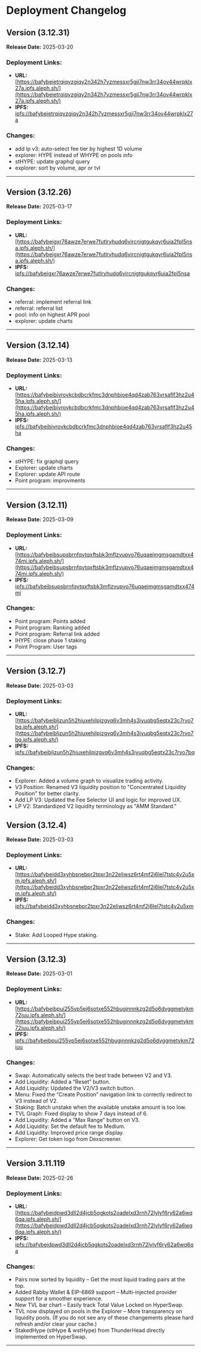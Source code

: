 # Deployment Changelog
## Version (3.12.31)
**Release Date:** 2025-03-20

### Deployment Links:
- **URL:** [https://bafybeietrqiqyzgiqy2n342h7vzmessxr5gji7nw3rr34ov44wrpklx27a.ipfs.aleph.sh/](https://bafybeietrqiqyzgiqy2n342h7vzmessxr5gji7nw3rr34ov44wrpklx27a.ipfs.aleph.sh/)
- **IPFS:** [ipfs://bafybeietrqiqyzgiqy2n342h7vzmessxr5gji7nw3rr34ov44wrpklx27a](ipfs://bafybeietrqiqyzgiqy2n342h7vzmessxr5gji7nw3rr34ov44wrpklx27a)

### Changes:
+ add lp v3: auto-select fee tier by highest 1D volume
+ explorer: HYPE instead of WHYPE on pools info
+ stHYPE: update graphql query
+ explorer: sort by volume, apr or tvl

---
## Version (3.12.26)
**Release Date:** 2025-03-17

### Deployment Links:
- **URL:** [https://bafybeigxr76awze7erwe7futlryhudq6vircnigtgukqyr6uia2fpl5nsa.ipfs.aleph.sh/](https://bafybeigxr76awze7erwe7futlryhudq6vircnigtgukqyr6uia2fpl5nsa.ipfs.aleph.sh/)
- **IPFS:** [ipfs://bafybeigxr76awze7erwe7futlryhudq6vircnigtgukqyr6uia2fpl5nsa](ipfs://bafybeigxr76awze7erwe7futlryhudq6vircnigtgukqyr6uia2fpl5nsa)

### Changes:
+ referral: implement referral link
+ referral: referral list
+ pool: info on highest APR pool
+ explorer: update charts

---
## Version (3.12.14)
**Release Date:** 2025-03-13

### Deployment Links:
- **URL:** [https://bafybeibivrovkcbdbcrkfmc3dnphbioe4qd4zab763vrsaflf3hz2u45ha.ipfs.aleph.sh/](https://bafybeibivrovkcbdbcrkfmc3dnphbioe4qd4zab763vrsaflf3hz2u45ha.ipfs.aleph.sh/)
- **IPFS:** [ipfs://bafybeibivrovkcbdbcrkfmc3dnphbioe4qd4zab763vrsaflf3hz2u45ha](ipfs://bafybeibivrovkcbdbcrkfmc3dnphbioe4qd4zab763vrsaflf3hz2u45ha)

### Changes:
+ stHYPE: fix graphql query
+ Explorer: update charts
+ Explorer: update API route
+ Point program: improvments

---

## Version (3.12.11)
**Release Date:** 2025-03-09

### Deployment Links:
- **URL:** [https://bafybeibsupsbrnfqvtqxftsbk3mflzvupvo76uqaejmgmsgamdtxx474mi.ipfs.aleph.sh/](https://bafybeibsupsbrnfqvtqxftsbk3mflzvupvo76uqaejmgmsgamdtxx474mi.ipfs.aleph.sh/)
- **IPFS:** [ipfs://bafybeibsupsbrnfqvtqxftsbk3mflzvupvo76uqaejmgmsgamdtxx474mi](ipfs://bafybeibsupsbrnfqvtqxftsbk3mflzvupvo76uqaejmgmsgamdtxx474mi)

### Changes:
+ Point program: Points added
+ Point program: Ranking added
+ Point program: Referral link added
+ lHYPE: close phase 1 staking
+ Point Program: User tags

---

## Version (3.12.7)
**Release Date:** 2025-03-03

### Deployment Links:
- **URL:** [https://bafybeibljzun5h2hiuxehilpjzgvq6v3mh4s3iyuqbg5eqtx23c7rvo7bq.ipfs.aleph.sh/](https://bafybeibljzun5h2hiuxehilpjzgvq6v3mh4s3iyuqbg5eqtx23c7rvo7bq.ipfs.aleph.sh/)
- **IPFS:** [ipfs://bafybeibljzun5h2hiuxehilpjzgvq6v3mh4s3iyuqbg5eqtx23c7rvo7bq](ipfs://bafybeibljzun5h2hiuxehilpjzgvq6v3mh4s3iyuqbg5eqtx23c7rvo7bq)

### Changes:
+ Explorer: Added a volume graph to visualize trading activity.
+ V3 Position: Renamed V3 liquidity position to "Concentrated Liquidity Position" for better clarity.
+ Add LP V3: Updated the Fee Selector UI and logic for improved UX.
+ LP V2: Standardized V2 liquidity terminology as "AMM Standard."


## Version (3.12.4)
**Release Date:** 2025-03-03

### Deployment Links:
- **URL:** [https://bafybeidd3xyhbsnebpr2tpxr3n22eliwsz6rt4mf2j6lel7tstc4v2u5xm.ipfs.aleph.sh/](https://bafybeidd3xyhbsnebpr2tpxr3n22eliwsz6rt4mf2j6lel7tstc4v2u5xm.ipfs.aleph.sh/)
- **IPFS:** [ipfs://bafybeidd3xyhbsnebpr2tpxr3n22eliwsz6rt4mf2j6lel7tstc4v2u5xm](ipfs://bafybeidd3xyhbsnebpr2tpxr3n22eliwsz6rt4mf2j6lel7tstc4v2u5xm)

### Changes:
+ Stake: Add Looped Hype staking.

---

## Version (3.12.3)
**Release Date:** 2025-03-01

### Deployment Links:
- **URL:** [https://bafybeibpui255vp5ej6sotxe552hbuginnnkzg2d5o6dvggmetykm72iuu.ipfs.aleph.sh/](https://bafybeibpui255vp5ej6sotxe552hbuginnnkzg2d5o6dvggmetykm72iuu.ipfs.aleph.sh/)
- **IPFS:** [ipfs://bafybeibpui255vp5ej6sotxe552hbuginnnkzg2d5o6dvggmetykm72iuu](ipfs://bafybeibpui255vp5ej6sotxe552hbuginnnkzg2d5o6dvggmetykm72iuu)

### Changes:
+ Swap: Automatically selects the best trade between V2 and V3.
+ Add Liquidity: Added a “Reset” button.
+ Add Liquidity: Updated the V2/V3 switch button.
+ Menu: Fixed the “Create Position” navigation link to correctly redirect to V3 instead of V2.
+ Staking: Batch unstake when the available unstake amount is too low.
+ TVL Graph: Fixed display to show 7 days instead of 6.
+ Add Liquidity: Added a “Max Range” button on V3.
+ Add Liquidity: Set the default fee to Medium.
+ Add Liquidity: Improved price range display.
+ Explorer: Get token logo from Dexscreener.

---

## Version 3.11.119
**Release Date:** 2025-02-26   

### Deployment Links:
- **URL:** [https://bafybeidpwd3dll2d4jcb5qgkots2oadelxd3rnh72lylyf6ry62a6wq6qa.ipfs.aleph.sh/](https://bafybeidpwd3dll2d4jcb5qgkots2oadelxd3rnh72lylyf6ry62a6wq6qa.ipfs.aleph.sh/)
- **IPFS:** [ipfs://bafybeidpwd3dll2d4jcb5qgkots2oadelxd3rnh72lylyf6ry62a6wq6qa](ipfs://bafybeidpwd3dll2d4jcb5qgkots2oadelxd3rnh72lylyf6ry62a6wq6qa)

### Changes:
+ Pairs now sorted by liquidity – Get the most liquid trading pairs at the top.
+ Added Rabby Wallet & EIP-6869 support – Multi-injected provider support for a smoother experience.
+ New TVL bar chart  – Easily track Total Value Locked on HyperSwap.
+ TVL now displayed on pools in the Explorer – More transparency on liquidity pools. (If you do not see any of these changements please hard refresh and/or clear your cache.)
+ StakedHype (stHype & wstHype) from ThunderHead directly implemented on HyperSwap. 

---
